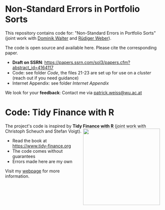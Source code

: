 # Non-Standard Errors in Portfolio Sorts

This repository contains code for: "Non-Standard Errors in Portfolio Sorts" (joint work with [Dominik Walter](https://www.vgsf.ac.at/students-graduates/students/dominik-walter/) and [Rüdiger Weber](https://sites.google.com/site/ruedigercweber/)). 

The code is open source and available here. Please cite the corresponding paper.

- **Draft on SSRN**: https://papers.ssrn.com/sol3/papers.cfm?abstract_id=4164117
- Code: see folder *Code*, the files 21-23 are set up for use on a *cluster* (reach out if you need guidance)
- Internet Appendix: see folder *Internet Appendix*

We look for your **feedback**: Contact me via [patrick.weiss@wu.ac.at](mailto:patrick.weiss@wu.ac.at?subject=[Github]%20NSEs%20in%20Portfolio%20Sorts)

# Code: Tidy Finance with R

The project's code is inspired by **Tidy Finance with R** [<img class="logo" src="https://www.tidy-finance.org/cover.jpg" align="right" style="width:250px;" />](https://www.tidy-finance.org)
(joint work with Christoph Scheuch and Stefan Voigt).

- Read the book at https://www.tidy-finance.org
- The code comes without guarantees
- Errors made here are my own




Visit my [webpage](https://sites.google.com/view/patrick-weiss) for more information.
